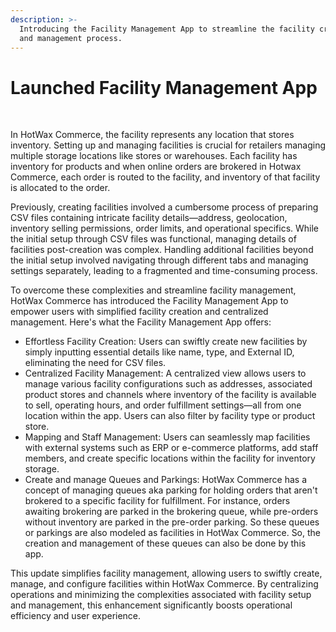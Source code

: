 ```yaml
---
description: >-
  Introducing the Facility Management App to streamline the facility creation
  and management process.
---
```


# Launched Facility Management App

<figure><img src="https://www.hotwax.co/hubfs/Facility%20Managment%20App.png" alt=""><figcaption></figcaption></figure>

\
In HotWax Commerce, the facility represents any location that stores inventory. Setting up and managing facilities is crucial for retailers managing multiple storage locations like stores or warehouses. Each facility has inventory for products and when online orders are brokered in Hotwax Commerce, each order is routed to the facility, and inventory of that facility is allocated to the order. &#x20;

Previously, creating facilities involved a cumbersome process of preparing CSV files containing intricate facility details—address, geolocation, inventory selling permissions, order limits, and operational specifics. While the initial setup through CSV files was functional, managing details of facilities post-creation was complex. Handling additional facilities beyond the initial setup involved navigating through different tabs and managing settings separately, leading to a fragmented and time-consuming process.

To overcome these complexities and streamline facility management, HotWax Commerce has introduced the Facility Management App to empower users with simplified facility creation and centralized management. Here's what the Facility Management App offers:

* Effortless Facility Creation: Users can swiftly create new facilities by simply inputting essential details like name, type, and External ID, eliminating the need for CSV files.
* Centralized Facility Management: A centralized view allows users to manage various facility configurations such as addresses, associated product stores and channels where inventory of the facility is available to sell, operating hours, and order fulfillment settings—all from one location within the app. Users can also filter by facility type or product store.
* Mapping and Staff Management: Users can seamlessly map facilities with external systems such as ERP or e-commerce platforms, add staff members, and create specific locations within the facility for inventory storage.
* Create and manage Queues and Parkings: HotWax Commerce has a concept of managing queues aka parking for holding orders that aren't brokered to a specific facility for fulfillment. For instance, orders awaiting brokering are parked in the brokering queue, while pre-orders without inventory are parked in the pre-order parking. So these queues or parkings are also modeled as facilities in HotWax Commerce. So, the creation and management of these queues can also be done by this app.&#x20;

This update simplifies facility management, allowing users to swiftly create, manage, and configure facilities within HotWax Commerce. By centralizing operations and minimizing the complexities associated with facility setup and management, this enhancement significantly boosts operational efficiency and user experience.
